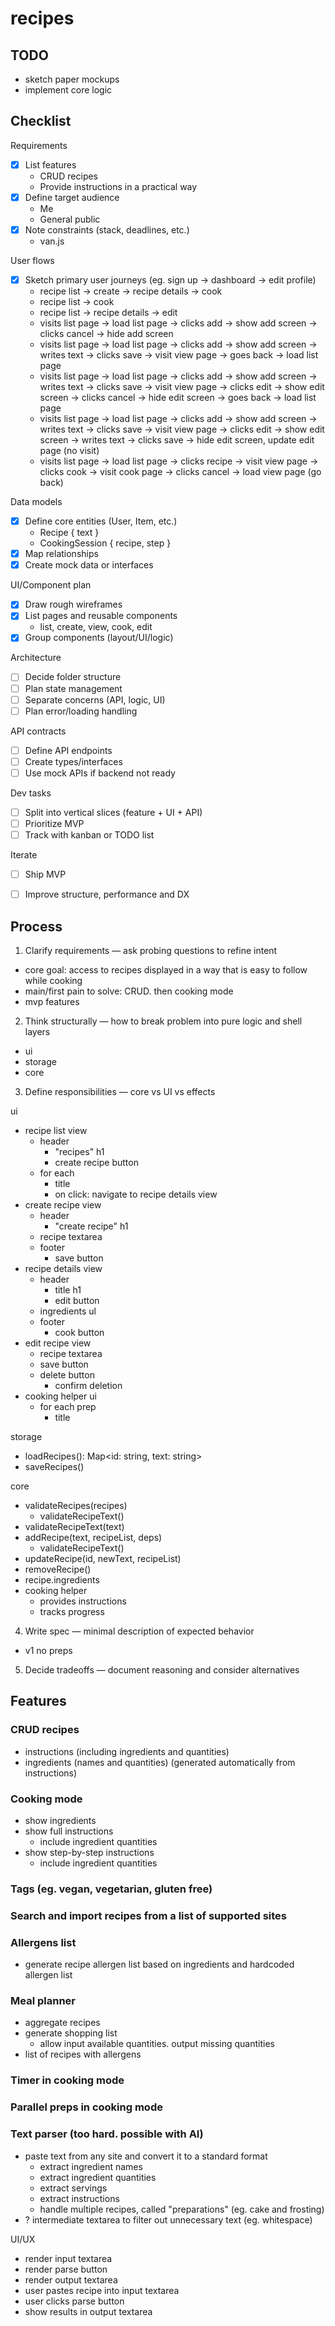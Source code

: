 # recipes

## TODO

* sketch paper mockups
* implement core logic


## Checklist

Requirements
* [x] List features
  - CRUD recipes
  - Provide instructions in a practical way
* [x] Define target audience
  - Me
  - General public
* [x] Note constraints (stack, deadlines, etc.)
  - van.js

User flows
* [x] Sketch primary user journeys (eg. sign up -> dashboard -> edit profile)
  - recipe list -> create -> recipe details -> cook
  - recipe list -> cook
  - recipe list -> recipe details -> edit
  - visits list page -> load list page -> clicks add -> show add screen -> clicks cancel -> hide add screen
  - visits list page -> load list page -> clicks add -> show add screen -> writes text -> clicks save -> visit view page -> goes back -> load list page
  - visits list page -> load list page -> clicks add -> show add screen -> writes text -> clicks save -> visit view page -> clicks edit -> show edit screen -> clicks cancel -> hide edit screen -> goes back -> load list page
  - visits list page -> load list page -> clicks add -> show add screen -> writes text -> clicks save -> visit view page -> clicks edit -> show edit screen -> writes text -> clicks save -> hide edit screen, update edit page (no visit)
  - visits list page -> load list page -> clicks recipe -> visit view page -> clicks cook -> visit cook page -> clicks cancel -> load view page (go back)

Data models
* [x] Define core entities (User, Item, etc.)
  - Recipe { text }
  - CookingSession { recipe, step }
* [x] Map relationships
* [x] Create mock data or interfaces

UI/Component plan
* [x] Draw rough wireframes
* [x] List pages and reusable components
  - list, create, view, cook, edit
* [x] Group components (layout/UI/logic)

Architecture
* [ ] Decide folder structure
* [ ] Plan state management
* [ ] Separate concerns (API, logic, UI)
* [ ] Plan error/loading handling

API contracts
* [ ] Define API endpoints
* [ ] Create types/interfaces
* [ ] Use mock APIs if backend not ready

Dev tasks
* [ ] Split into vertical slices (feature + UI + API)
* [ ] Prioritize MVP
* [ ] Track with kanban or TODO list

Iterate
* [ ] Ship MVP
* [ ] Improve structure, performance and DX


## Process

1. Clarify requirements — ask probing questions to refine intent

* core goal: access to recipes displayed in a way that is easy to follow while cooking
* main/first pain to solve: CRUD. then cooking mode
* mvp features

2. Think structurally — how to break problem into pure logic and shell layers

* ui
* storage
* core

3. Define responsibilities — core vs UI vs effects

ui
* recipe list view
  - header
    - "recipes" h1
    - create recipe button
  - for each
    - title
    - on click: navigate to recipe details view
* create recipe view
  - header
    - "create recipe" h1
  - recipe textarea
  - footer
    - save button
* recipe details view
  - header
    - title h1
    - edit button
  - ingredients ul
  - footer
    - cook button
* edit recipe view
  - recipe textarea
  - save button
  - delete button
    - confirm deletion
* cooking helper ui
  - for each prep
    - title

storage
* loadRecipes(): Map<id: string, text: string>
* saveRecipes()

core
* validateRecipes(recipes)
  - validateRecipeText()
* validateRecipeText(text)
* addRecipe(text, recipeList, deps)
  - validateRecipeText()
* updateRecipe(id, newText, recipeList)
* removeRecipe()
* recipe.ingredients
* cooking helper
  - provides instructions
  - tracks progress

4. Write spec — minimal description of expected behavior

* v1 no preps

5. Decide tradeoffs — document reasoning and consider alternatives


## Features

### CRUD recipes

* instructions (including ingredients and quantities)
* ingredients (names and quantities) (generated automatically from instructions)

### Cooking mode

* show ingredients
* show full instructions
  - include ingredient quantities
* show step-by-step instructions
  - include ingredient quantities

### Tags (eg. vegan, vegetarian, gluten free)

### Search and import recipes from a list of supported sites

### Allergens list

* generate recipe allergen list based on ingredients and hardcoded allergen list

### Meal planner

* aggregate recipes
* generate shopping list
  - allow input available quantities. output missing quantities
* list of recipes with allergens

### Timer in cooking mode

### Parallel preps in cooking mode

### Text parser (too hard. possible with AI)

* paste text from any site and convert it to a standard format
  - extract ingredient names
  - extract ingredient quantities
  - extract servings
  - extract instructions
  - handle multiple recipes, called "preparations" (eg. cake and frosting)
* ? intermediate textarea to filter out unnecessary text (eg. whitespace)

UI/UX
* render input textarea
* render parse button
* render output textarea
* user pastes recipe into input textarea
* user clicks parse button
* show results in output textarea
